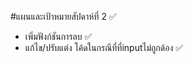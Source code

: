 #แผนและเป้าหมายสัปดาห์ที่ 2 ✅

- เพิ่มฟังก์ชันการลบ ✅
- แก้ไข/ปรับแต่ง โค้ดในกรณีที่ที่inputไม่ถูกด้อง ✅

